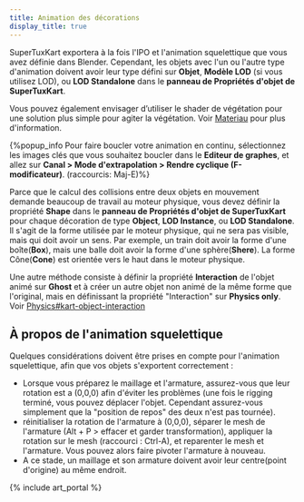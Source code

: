```yaml
---
title: Animation des décorations
display_title: true
---
```

SuperTuxKart exportera à la fois l'IPO et l'animation squelettique que vous avez définie dans Blender. Cependant, les objets avec l'un ou l'autre type d'animation doivent avoir leur type défini sur **Objet**, **Modèle LOD** (si vous utilisez LOD), ou **LOD Standalone** dans le **panneau de Propriétés d'objet de SuperTuxKart**.

Vous pouvez également envisager d’utiliser le shader de végétation pour une solution plus simple pour agiter la végétation. Voir [Materiau](Materials) pour plus d'information.

{%popup_info Pour faire boucler votre animation en continu, sélectionnez les images clés que vous souhaitez boucler dans le **Editeur de graphes**, et allez sur **Canal > Mode d'extrapolation > Rendre cyclique (F-modificateur)**. (raccourcis: Maj-E)%}

Parce que le calcul des collisions entre deux objets en mouvement demande beaucoup de travail au moteur physique, vous devez définir la propriété **Shape** dans le **panneau de Propriétés d'objet de SuperTuxKart** pour chaque décoration de type **Object**, **LOD Instance**, ou **LOD Standalone**. Il s'agit de la forme utilisée par le moteur physique, qui ne sera pas visible, mais qui doit avoir un sens. Par exemple, un train doit avoir la forme d'une boîte(**Box**), mais une balle doit avoir la forme d'une sphère(**Shere**). La forme Cône(**Cone**) est orientée vers le haut dans le moteur physique.

Une autre méthode consiste à définir la propriété **Interaction** de l'objet animé sur **Ghost** et à créer un autre objet non animé de la même forme que l'original, mais en définissant la propriété "Interaction" sur **Physics only**. Voir [Physics\#kart-object-interaction](fr/Physics#kart-object-interaction)

## À propos de l'animation squelettique

Quelques considérations doivent être prises en compte pour l'animation squelettique, afin que vos objets s'exportent correctement :

* Lorsque vous préparez le maillage et l'armature, assurez-vous que leur rotation est a (0,0,0) afin d'éviter les problèmes (une fois le rigging terminé, vous pouvez déplacer l'objet. Cependant assurez-vous simplement que la "position de repos" des deux n'est pas tournée). 
* réinitialiser la rotation de l'armature à (0,0,0), séparer le mesh de l'armature (Alt + P > effacer et garder transformation), appliquer la rotation sur le mesh (raccourci : Ctrl-A), et reparenter le mesh et l'armature. Vous pouvez alors faire pivoter l'armature à nouveau.
* A ce stade, un maillage et son armature doivent avoir leur centre(point d'origine) au même endroit.

{% include art_portal %}

